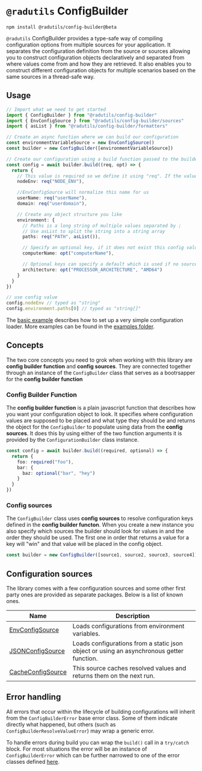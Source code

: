 # `@radutils` ConfigBuilder

```
npm install @radutils/config-builder@beta
```

`@radutils` ConfigBuilder provides a type-safe way of compiling configuration options from multiple sources for your application. It separates the configuration definition from the source or sources allowing you to construct configuration objects declaratively and separated from where values come from and how they are retrieved. It also enables you to construct different configuration objects for multiple scenarios based on the same sources in a thread-safe way.

## Usage

```typescript
// Import what we need to get started
import { ConfigBuilder } from "@radutils/config-builder"
import { EnvConfigSource } from "@radutils/config-builder/sources"
import { asList } from "@radutils/config-builder/formatters"

// Create an async function where we can build our configuration
const environmentVariableSource = new EnvConfigSource()
const builder = new ConfigBuilder([environmentVariableSource])

// Create our configuration using a build function passed to the builder
const config = await builder.build((req, opt) => {
  return {
    // This value is required so we define it using "req". If the value is not found the builder will throw an error.
    nodeEnv: req("NODE_ENV"),

    //EnvConfigSource will normalize this name for us
    userName: req("userName"),
    domain: req("userdomain"),

    // Create any object structure you like
    environment: {
      // Paths is a long string of multiple values separated by ;
      // Use asList to split the string into a string array
      paths: req("PATH", asList()),

      // Specify an optional key, if it does not exist this config value will be undefined
      computerName: opt("computerName"),

      // Optional keys can specify a default which is used if no source returns a value for the key
      architecture: opt("PROCESSOR_ARCHITECTURE", "AMD64")
    }
  }
})

// use config value
config.nodeEnv // typed as "string"
config.environment.paths[0] // typed as "string[]"
```

The [basic example](./examples//basics.ts) describes how to set up a very simple configuration loader. More examples can be found in the [examples folder](./examples).

## Concepts

The two core concepts you need to grok when working with this library are **config builder function** and **config sources**. They are connected together through an instance of the `ConfigBuilder` class that serves as a bootrsapper for the **config builder function**

### Config Builder Function

The **config builder function** is a plain javascript function that describes how you want your configuration object to look. It specifies where configuration values are supposed to be placed and what type they should be and returns the object for the `ConfigBuilder` to populate using data from the **config sources**. It does this by using either of the two function arguments it is provided by the `ConfigurationBuilder` class instance.

```typescript
const config = await builder.build((required, optional) => {
  return {
    foo: required("foo"),
    bar: {
      baz: optional("bar", "hey")
    }
  }
})
```

### Config sources

The `ConfigBuilder` class uses **config sources** to resolve configuration keys defined in the **config builder functon**. When you create a new instance you also specify which sources the builder should look for values in and the order they should be used. The first one in order that returns a value for a key will "win" and that value will be placed in the config object.

```typescript
const builder = new ConfigBuilder([source1, source2, source3, source4])
```

## Configuration sources

The library comes with a few configuration sources and some other first party ones are provided as separate packages. Below is a list of known ones.

Name|Description
-|-
[EnvConfigSource](./src/sources/EnvConfigSource)|Loads configurations from environment variables.
[JSONConfigSource](./src/sources/JSONConfigSource)|Loads configurations from a static json object or using an asynchronous getter function.
[CacheConfigSource](./src/sources/CacheConfigSource/)|This source caches resolved values and returns them on the next run.

## Error handling

All errors that occur within the lifecycle of building configurations will inherit from the `ConfigBuilderError` base error class. Some of them indicate directly what happened, but others (such as `ConfigBuilderResolveValueError`) may wrap a generic error.

To handle errors during build you can wrap the `build()` call in a `try/catch` block. For most situations the error will be an instance of `ConfigBuilderError` which can be further narrowed to one of the error classes defined [here](./src/errors).